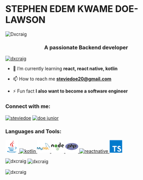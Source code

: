 # STEPHEN EDEM KWAME DOE-LAWSON

<p align="left"> <img src="https://komarev.com/ghpvc/?username=Dxcraig&label=Profile%20views&color=0e75b6&style=flat" alt="Dxcraig" /> </p>


<h3 align="center">A passionate Backend developer</h3>

<p align="left"> <a href="https://github.com/ryo-ma/github-profile-trophy"><img src="https://github-profile-trophy.vercel.app/?username=dxcraig" alt="dxcraig" /></a> </p>

- 🌱 I’m currently learning **react, react native, kotlin**

- 📫 How to reach me **steviedoe20@gmail.com**

- ⚡ Fun fact **I also want to become a software engineer**

<h3 align="left">Connect with me:</h3>
<p align="left">
<a href="https://linkedin.com/in/steviedoe" target="blank"><img align="center" src="https://raw.githubusercontent.com/rahuldkjain/github-profile-readme-generator/master/src/images/icons/Social/linked-in-alt.svg" alt="steviedoe" height="30" width="40" /></a>
<a href="https://instagram.com/doe junior" target="blank"><img align="center" src="https://raw.githubusercontent.com/rahuldkjain/github-profile-readme-generator/master/src/images/icons/Social/instagram.svg" alt="doe junior" height="30" width="40" /></a>
</p>

<h3 align="left">Languages and Tools:</h3>
<p align="left"> <a href="https://www.java.com" target="_blank" rel="noreferrer"> <img src="https://raw.githubusercontent.com/devicons/devicon/master/icons/java/java-original.svg" alt="java" width="40" height="40"/> </a> <a href="https://kotlinlang.org" target="_blank" rel="noreferrer"> <img src="https://www.vectorlogo.zone/logos/kotlinlang/kotlinlang-icon.svg" alt="kotlin" width="40" height="40"/> </a> <a href="https://www.mysql.com/" target="_blank" rel="noreferrer"> <img src="https://raw.githubusercontent.com/devicons/devicon/master/icons/mysql/mysql-original-wordmark.svg" alt="mysql" width="40" height="40"/> </a> <a href="https://nodejs.org" target="_blank" rel="noreferrer"> <img src="https://raw.githubusercontent.com/devicons/devicon/master/icons/nodejs/nodejs-original-wordmark.svg" alt="nodejs" width="40" height="40"/> </a> <a href="https://www.php.net" target="_blank" rel="noreferrer"> <img src="https://raw.githubusercontent.com/devicons/devicon/master/icons/php/php-original.svg" alt="php" width="40" height="40"/> </a> <a href="https://reactnative.dev/" target="_blank" rel="noreferrer"> <img src="https://reactnative.dev/img/header_logo.svg" alt="reactnative" width="40" height="40"/> </a> <a href="https://www.typescriptlang.org/" target="_blank" rel="noreferrer"> <img src="https://raw.githubusercontent.com/devicons/devicon/master/icons/typescript/typescript-original.svg" alt="typescript" width="40" height="40"/> </a> </p>

<p><img align="left" src="https://github-readme-stats.vercel.app/api/top-langs?username=dxcraig&show_icons=true&locale=en&layout=compact" alt="dxcraig" /></p>

<p>&nbsp;<img align="center" src="https://github-readme-stats.vercel.app/api?username=dxcraig&show_icons=true&locale=en" alt="dxcraig" /></p>

<p><img align="center" src="https://github-readme-streak-stats.herokuapp.com/?user=dxcraig&" alt="dxcraig" /></p>
